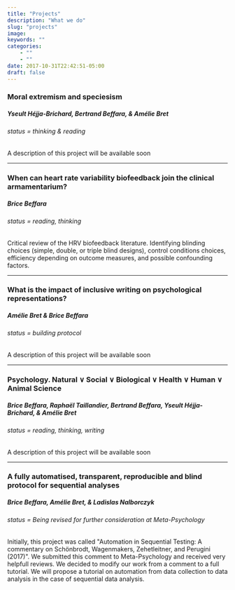 ```yaml
---
title: "Projects"
description: "What we do"
slug: "projects"
image:
keywords: ""
categories: 
    - ""
    - ""
date: 2017-10-31T22:42:51-05:00
draft: false
---
```


<a name="moral"></a>
### Moral extremism and speciesism <a aria-label="My OSF" target="_blank" href="https://osf.io/8nvfj/"><i class="icon ai ai-osf" aria-hidden="true"></i></a>

##### Yseult Héjja-Brichard, Bertrand Beffara, & Amélie Bret

###### status = thinking & reading

A description of this project will be available soon

--------------------

<a name="hrvb"></a>
### When can heart rate variability biofeedback join the clinical armamentarium? <a aria-label="My OSF" target="_blank" href="https://osf.io/4cdpj/"><i class="icon ai ai-osf" aria-hidden="true"></i></a>

##### Brice Beffara

###### status = reading, thinking

Critical review of the HRV biofeedback literature. Identifying blinding choices (simple, double, or triple blind designs), control conditions choices, efficiency depending on outcome measures, and possible confounding factors.

--------------------

<a name="incluvise"></a>
### What is the impact of inclusive writing on psychological representations? <a aria-label="My OSF" target="_blank" href="https://osf.io/8nvfj/"><i class="icon ai ai-osf" aria-hidden="true"></i></a>

##### Amélie Bret & Brice Beffara

###### status = building protocol

A description of this project will be available soon

--------------------

<a name="psychology"></a>
### Psychology. Natural &or; Social &or; Biological &or; Health &or; Human &or; Animal Science <a aria-label="My OSF" target="_blank" href="https://osf.io/8nvfj/"><i class="icon ai ai-osf" aria-hidden="true"></i></a>

##### Brice Beffara, Raphaël Taillandier, Bertrand Beffara, Yseult Héjja-Brichard, & Amélie Bret

###### status = reading, thinking, writing

A description of this project will be available soon

--------------------

<a name="automation"></a>
### A fully automatised, transparent, reproducible and blind protocol for sequential analyses <a aria-label="My OSF" target="_blank" href="https://osf.io/mwtvk/"><i class="icon ai ai-osf" aria-hidden="true"></i></a>

##### Brice Beffara, Amélie Bret, & Ladislas Nalborczyk

###### status = Being revised for further consideration at Meta-Psychology

Initially, this project was called "Automation in Sequential Testing: A commentary on Schönbrodt, Wagenmakers, Zehetleitner, and Perugini (2017)". We submitted this comment to Meta-Psychology and received very helpfull reviews. We decided to modify our work from a comment to a full tutorial. We will propose a tutorial on automation from data collection to data analysis in the case of sequential data analysis.

